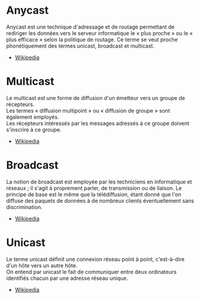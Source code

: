 # Anycast
Anycast est une technique d'adressage et de routage permettant de rediriger les données vers le serveur informatique le « plus proche » ou le « plus efficace » selon la politique de routage. Ce terme se veut proche phonétiquement des termes unicast, broadcast et multicast.
- [Wikipedia](https://fr.wikipedia.org/wiki/Anycast)

# Multicast
Le multicast est une forme de diffusion d'un émetteur vers un groupe de récepteurs.  
Les termes « diffusion multipoint » ou « diffusion de groupe » sont également employés.  
Les récepteurs intéressés par les messages adressés à ce groupe doivent s'inscrire à ce groupe.
- [Wikipedia](https://fr.wikipedia.org/wiki/Multicast)

# Broadcast
La notion de broadcast est employée par les techniciens en informatique et réseaux ; il s'agit à proprement parler, de transmission ou de liaison. Le principe de base est le même que la télédiffusion, étant donné que l'on diffuse des paquets de données à de nombreux clients éventuellement sans discrimination.
- [Wikipedia](https://fr.wikipedia.org/wiki/Broadcast_(informatique))

# Unicast
Le terme unicast définit une connexion réseau point à point, c'est-à-dire d'un hôte vers un autre hôte.  
On entend par unicast le fait de communiquer entre deux ordinateurs identifiés chacun par une adresse réseau unique.
- [Wikipedia](https://fr.wikipedia.org/wiki/Unicast)